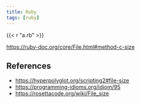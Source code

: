 ```yaml
---
title: Ruby
tags: [ruby]
---
```


{{< r "a.rb" >}}

<https://ruby-doc.org/core/File.html#method-c-size>

## References

- <https://hyperpolyglot.org/scripting2#file-size>
- <https://programming-idioms.org/idiom/95>
- <https://rosettacode.org/wiki/File_size>
